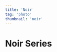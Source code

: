 ```yaml
---
title: 'Noir'
tag: 'photo'
thumbnail: 'noir'
---
```


# Noir Series

<image-loader height="medium_portrait" image="photo/noir"></image-loader>